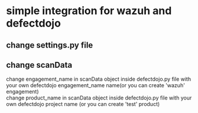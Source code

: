 # simple integration for wazuh and defectdojo

## change settings.py file

## change scanData
change engagement_name in scanData object inside defectdojo.py file with your own defectdojo engagement_name name(or you can create 'wazuh' engagement)  
change product_name in scanData object inside defectdojo.py file with your own defectdojo project name (or you can create 'test' product)  